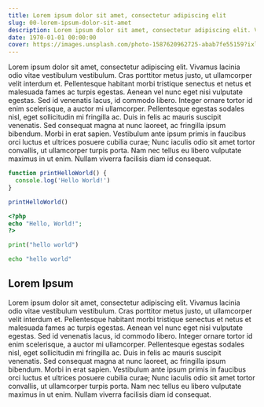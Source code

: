 ```yaml
---
title: Lorem ipsum dolor sit amet, consectetur adipiscing elit
slug: 00-lorem-ipsum-dolor-sit-amet
description: Lorem ipsum dolor sit amet, consectetur adipiscing elit. Vivamus lacinia odio vitae vestibulum vestibulum. Cras porttitor metus justo, ut ullamcorper velit interdum et.
date: 1970-01-01 00:00:00
cover: https://images.unsplash.com/photo-1587620962725-abab7fe55159?ixlib=rb-4.0.3&ixid=M3wxMjA3fDB8MHxwaG90by1wYWdlfHx8fGVufDB8fHx8fA%3D%3D&auto=format&fit=crop&w=2062&q=80
---
```


Lorem ipsum dolor sit amet, consectetur adipiscing elit. Vivamus lacinia odio vitae vestibulum vestibulum. Cras porttitor metus justo, ut ullamcorper velit interdum et. Pellentesque habitant morbi tristique senectus et netus et malesuada fames ac turpis egestas. Aenean vel nunc eget nisi vulputate egestas. Sed id venenatis lacus, id commodo libero. Integer ornare tortor id enim scelerisque, a auctor mi ullamcorper. Pellentesque egestas sodales nisl, eget sollicitudin mi fringilla ac. Duis in felis ac mauris suscipit venenatis. Sed consequat magna at nunc laoreet, ac fringilla ipsum bibendum. Morbi in erat sapien. Vestibulum ante ipsum primis in faucibus orci luctus et ultrices posuere cubilia curae; Nunc iaculis odio sit amet tortor convallis, ut ullamcorper turpis porta. Nam nec tellus eu libero vulputate maximus in ut enim. Nullam viverra facilisis diam id consequat.

```js
function printHelloWorld() {
  console.log('Hello World!')
}

printHelloWorld()
```

```php
<?php
echo "Hello, World!";
?>
```

```python
print("hello world")
```

```sh
echo "hello world"
```

## Lorem Ipsum

Lorem ipsum dolor sit amet, consectetur adipiscing elit. Vivamus lacinia odio vitae vestibulum vestibulum. Cras porttitor metus justo, ut ullamcorper velit interdum et. Pellentesque habitant morbi tristique senectus et netus et malesuada fames ac turpis egestas. Aenean vel nunc eget nisi vulputate egestas. Sed id venenatis lacus, id commodo libero. Integer ornare tortor id enim scelerisque, a auctor mi ullamcorper. Pellentesque egestas sodales nisl, eget sollicitudin mi fringilla ac. Duis in felis ac mauris suscipit venenatis. Sed consequat magna at nunc laoreet, ac fringilla ipsum bibendum. Morbi in erat sapien. Vestibulum ante ipsum primis in faucibus orci luctus et ultrices posuere cubilia curae; Nunc iaculis odio sit amet tortor convallis, ut ullamcorper turpis porta. Nam nec tellus eu libero vulputate maximus in ut enim. Nullam viverra facilisis diam id consequat.
